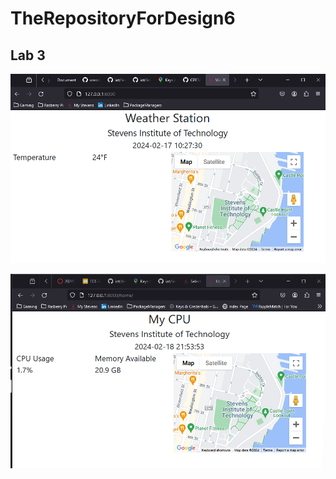# TheRepositoryForDesign6

## Lab 3

![Image](images/lab4_stevenstemp.png)

![Image](images/lab4_mycpu.png)
